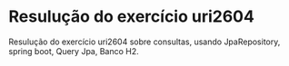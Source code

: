 # Resulução do exercício uri2604

Resulução do exercício uri2604 sobre consultas, usando JpaRepository, spring boot, Query Jpa, Banco H2.

